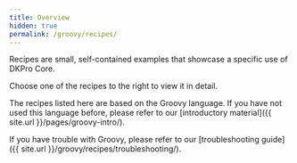 ```yaml
---
title: Overview
hidden: true
permalink: /groovy/recipes/
---
```


Recipes are small, self-contained examples that showcase a specific use of DKPro Core. 

Choose one of the recipes to the right to view it in detail.

The recipes listed here are based on the Groovy language. If you have not used this language before,
please refer to our [introductory material]({{ site.url }}/pages/groovy-intro/).

If you have trouble with Groovy, please refer to our 
[troubleshooting guide]({{ site.url }}/groovy/recipes/troubleshooting/).